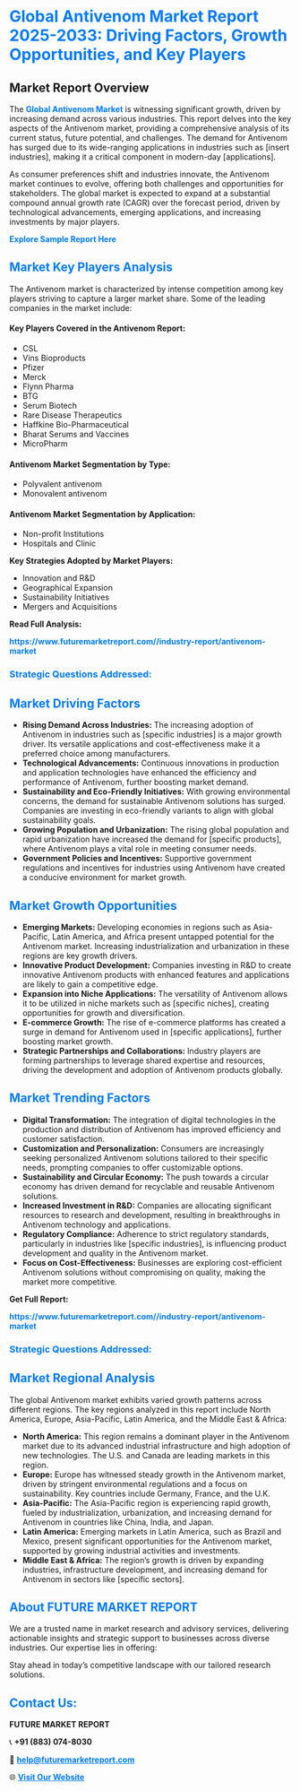 <h1 style="color: #007BFF;">Global Antivenom Market Report 2025-2033: Driving Factors, Growth Opportunities, and Key Players</h1>

<section id="overview">
<h2>Market Report Overview</h2>
<p>The <a href="https://www.futuremarketreport.com//industry-report/antivenom-market" style="color: #007BFF; text-decoration: none;"><strong>Global Antivenom Market</strong></a> is witnessing significant growth, driven by increasing demand across various industries. This report delves into the key aspects of the Antivenom market, providing a comprehensive analysis of its current status, future potential, and challenges. The demand for Antivenom has surged due to its wide-ranging applications in industries such as [insert industries], making it a critical component in modern-day [applications].</p>
<p>As consumer preferences shift and industries innovate, the Antivenom market continues to evolve, offering both challenges and opportunities for stakeholders. The global market is expected to expand at a substantial compound annual growth rate (CAGR) over the forecast period, driven by technological advancements, emerging applications, and increasing investments by major players.</p>
</section>

<section id="overview">
<p><a href="https://www.futuremarketreport.com//request-sample/reportId=80195" style="color: #007BFF; text-decoration: none;"><strong>Explore Sample Report Here</strong></a></p>
</section>

<section id="key-players">
<h2 style="color: #007BFF;">Market Key Players Analysis</h2>
<p>The Antivenom market is characterized by intense competition among key players striving to capture a larger market share. Some of the leading companies in the market include:</p>
<h4>Key Players Covered in the Antivenom Report:</h4>
<ul><li>CSL</li><li>Vins Bioproducts</li><li>Pfizer</li><li>Merck</li><li>Flynn Pharma</li><li>BTG</li><li>Serum Biotech</li><li>Rare Disease Therapeutics</li><li>Haffkine Bio-Pharmaceutical</li><li>Bharat Serums and Vaccines</li><li>MicroPharm</li></ul>
<h4>Antivenom Market Segmentation by Type:</h4>
<ul><li>Polyvalent antivenom</li><li>Monovalent antivenom</li></ul>

<h4>Antivenom Market Segmentation by Application:</h4>
<ul><li>Non-profit Institutions</li><li>Hospitals and Clinic</li></ul>
<p><strong>Key Strategies Adopted by Market Players:</strong></p>
<ul>
<li>Innovation and R&D</li>
<li>Geographical Expansion</li>
<li>Sustainability Initiatives</li>
<li>Mergers and Acquisitions</li>
</ul>
</section>

<section>
<p><strong>Read Full Analysis: </strong></p><a href="https://www.futuremarketreport.com//industry-report/antivenom-market" style="color: #007BFF; text-decoration: none;"><strong>https://www.futuremarketreport.com//industry-report/antivenom-market</strong></a>
<h3 style="color: #007BFF;">Strategic Questions Addressed:</h3>
</section>

<section id="driving-factors">
<h2 style="color: #007BFF;">Market Driving Factors</h2>
<ul>
<li><strong>Rising Demand Across Industries:</strong> The increasing adoption of Antivenom in industries such as [specific industries] is a major growth driver. Its versatile applications and cost-effectiveness make it a preferred choice among manufacturers.</li>
<li><strong>Technological Advancements:</strong> Continuous innovations in production and application technologies have enhanced the efficiency and performance of Antivenom, further boosting market demand.</li>
<li><strong>Sustainability and Eco-Friendly Initiatives:</strong> With growing environmental concerns, the demand for sustainable Antivenom solutions has surged. Companies are investing in eco-friendly variants to align with global sustainability goals.</li>
<li><strong>Growing Population and Urbanization:</strong> The rising global population and rapid urbanization have increased the demand for [specific products], where Antivenom plays a vital role in meeting consumer needs.</li>
<li><strong>Government Policies and Incentives:</strong> Supportive government regulations and incentives for industries using Antivenom have created a conducive environment for market growth.</li>
</ul>
</section>

<section id="growth-opportunities">
<h2 style="color: #007BFF;">Market Growth Opportunities</h2>
<ul>
<li><strong>Emerging Markets:</strong> Developing economies in regions such as Asia-Pacific, Latin America, and Africa present untapped potential for the Antivenom market. Increasing industrialization and urbanization in these regions are key growth drivers.</li>
<li><strong>Innovative Product Development:</strong> Companies investing in R&D to create innovative Antivenom products with enhanced features and applications are likely to gain a competitive edge.</li>
<li><strong>Expansion into Niche Applications:</strong> The versatility of Antivenom allows it to be utilized in niche markets such as [specific niches], creating opportunities for growth and diversification.</li>
<li><strong>E-commerce Growth:</strong> The rise of e-commerce platforms has created a surge in demand for Antivenom used in [specific applications], further boosting market growth.</li>
<li><strong>Strategic Partnerships and Collaborations:</strong> Industry players are forming partnerships to leverage shared expertise and resources, driving the development and adoption of Antivenom products globally.</li>
</ul>
</section>

<section id="trending-factors">
<h2 style="color: #007BFF;">Market Trending Factors</h2>
<ul>
<li><strong>Digital Transformation:</strong> The integration of digital technologies in the production and distribution of Antivenom has improved efficiency and customer satisfaction.</li>
<li><strong>Customization and Personalization:</strong> Consumers are increasingly seeking personalized Antivenom solutions tailored to their specific needs, prompting companies to offer customizable options.</li>
<li><strong>Sustainability and Circular Economy:</strong> The push towards a circular economy has driven demand for recyclable and reusable Antivenom solutions.</li>
<li><strong>Increased Investment in R&D:</strong> Companies are allocating significant resources to research and development, resulting in breakthroughs in Antivenom technology and applications.</li>
<li><strong>Regulatory Compliance:</strong> Adherence to strict regulatory standards, particularly in industries like [specific industries], is influencing product development and quality in the Antivenom market.</li>
<li><strong>Focus on Cost-Effectiveness:</strong> Businesses are exploring cost-efficient Antivenom solutions without compromising on quality, making the market more competitive.</li>
</ul>
</section>

<section>
<p><strong>Get Full Report: </strong></p><a href="https://www.futuremarketreport.com//industry-report/antivenom-market" style="color: #007BFF; text-decoration: none;"><strong>https://www.futuremarketreport.com//industry-report/antivenom-market</strong></a>
<h3 style="color: #007BFF;">Strategic Questions Addressed:</h3>
</section>


<section id="regional-analysis">
<h2 style="color: #007BFF;">Market Regional Analysis</h2>
<p>The global Antivenom market exhibits varied growth patterns across different regions. The key regions analyzed in this report include North America, Europe, Asia-Pacific, Latin America, and the Middle East & Africa:</p>
<ul>
<li><strong>North America:</strong> This region remains a dominant player in the Antivenom market due to its advanced industrial infrastructure and high adoption of new technologies. The U.S. and Canada are leading markets in this region.</li>
<li><strong>Europe:</strong> Europe has witnessed steady growth in the Antivenom market, driven by stringent environmental regulations and a focus on sustainability. Key countries include Germany, France, and the U.K.</li>
<li><strong>Asia-Pacific:</strong> The Asia-Pacific region is experiencing rapid growth, fueled by industrialization, urbanization, and increasing demand for Antivenom in countries like China, India, and Japan.</li>
<li><strong>Latin America:</strong> Emerging markets in Latin America, such as Brazil and Mexico, present significant opportunities for the Antivenom market, supported by growing industrial activities and investments.</li>
<li><strong>Middle East & Africa:</strong> The region’s growth is driven by expanding industries, infrastructure development, and increasing demand for Antivenom in sectors like [specific sectors].</li>
</ul>
</section>

<footer>
<h2 style="color: #007BFF;">About FUTURE MARKET REPORT</h2>
<p>We are a trusted name in market research and advisory services, delivering actionable insights and strategic support to businesses across diverse industries. Our expertise lies in offering:</p>

<p>Stay ahead in today’s competitive landscape with our tailored research solutions.</p>

<h2 style="color: #007BFF;">Contact Us:</h2>
<p><strong>FUTURE MARKET REPORT</strong></p>
<p>📞 <strong>+91 (883) 074-8030</strong></p>
<p>📧 <strong><a href="mailto:help@futuremarketreport.com" style="color: #007BFF;">help@futuremarketreport.com</a></strong></p>
<p>🌐 <strong><a href="https://www.futuremarketreport.com/" style="color: #007BFF;">Visit Our Website</a></strong></p>
</footer>